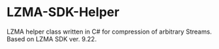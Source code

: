 LZMA-SDK-Helper
===============

LZMA helper class written in C# for compression of arbitrary Streams. Based on LZMA SDK ver. 9.22.